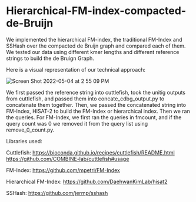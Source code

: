 # Hierarchical-FM-index-compacted-de-Bruijn
We implemented the hierarchical FM-index, the traditional FM-Index and SSHash over the compacted de Bruijn graph and compared each of them. We tested our data using different kmer lengths and different reference strings to build the de Bruign Graph.

Here is a visual representation of our technical approach:


![Screen Shot 2022-05-04 at 2 55 09 PM](https://user-images.githubusercontent.com/43825734/166806155-3dc58aee-8e80-41dc-a1b2-aaaebc6998c9.png)

We first passed the reference string into cuttlefish, took the unitig outputs from cuttlefish,  and passed them into concate_cdbg_output.py to concatenate them together. Then, we passed the concatenated string into FM-Index, HISAT-2 to build the FM-Index or hierarchical index. Then we ran the queries. For FM-Index, we first ran the queries in fmcount, and if the query count was 0 we removed it from the query list using remove_0_count.py. 

Libraries used:

Cuttlefish:
https://bioconda.github.io/recipes/cuttlefish/README.html
https://github.com/COMBINE-lab/cuttlefish#usage
 
FM-Index:
https://github.com/mpetri/FM-Index
 
Hierarchical FM-Index: 
https://github.com/DaehwanKimLab/hisat2
 
SSHash: 
https://github.com/jermp/sshash
